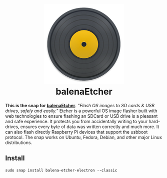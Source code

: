 <div align="center">
<h1 align="center">
  <img src="https://raw.githubusercontent.com/balena-io/etcher/master/assets/icon.png" alt="balenaEtcher">
  <br />
  balenaEtcher
</h1>
</div>

<b>This is the snap for [balenaEtcher](https://github.com/balena-io/etcher)</b>. <i>"Flash OS images to SD cards & USB drives, safely and easily."</i> 
Etcher is a powerful OS image flasher built with web technologies 
to ensure flashing an SDCard or USB drive is a pleasant and safe experience.
It protects you from accidentally writing to your hard-drives, ensures every byte of
data was written correctly and much more. It can also flash directly Raspberry Pi
devices that support the usbboot protocol. 
The snap works on Ubuntu, Fedora, Debian, and other major Linux
distributions.

## Install

    sudo snap install balena-etcher-electron --classic
